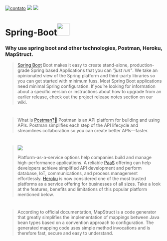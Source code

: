 
[![contato](https://img.shields.io/badge/Windows-0078D6?style=for-the-badge&logo=windows&logoColor=white)]()
[![](https://img.shields.io/badge/Ubuntu-E95420?style=for-the-badge&logo=ubuntu&logoColor=white)]()
[![](https://img.shields.io/badge/Java-ED8B00?style=for-the-badge&logo=java&logoColor=white)]()



<p><h1>Spring-Boot<img src="https://cdn.jsdelivr.net/gh/devicons/devicon/icons/spring/spring-original.svg" width"40" height="40" /></h1></p>

<p><h3>Why use spring boot and other technologies, Postman, Heroku, MapStruct. </h3></p>


><p><a href=https://spring.io/projects/spring-boot#overview>Spring Boot</a> Boot makes it easy to create stand-alone,
> production-grade Spring based Applications that you can <i>"just run"</i>.
>We take an opinionated view of the Spring platform and third-party libraries so you can get started with minimum fuss.
 >Most Spring Boot applications need minimal Spring configuration.
>If you’re looking for information about a specific version
 >or instructions about how to upgrade from an earlier release,
 >check out the project release notes section on our wiki.</p>
#
><p>What is <a href=https://www.postman.com/>Postman?📨</a>
>Postman is an API platform for building and using APIs. 
>Postman simplifies each step of the API lifecycle and streamlines collaboration so you can create better APIs—faster.</p>


#
>[![](https://img.shields.io/badge/Heroku-430098?style=for-the-badge&logo=heroku&logoColor=white)]()
><p>Platform-as-a-service options help companies build and manage high-performance applications. A reliable <a href=https://www.platon.com.br/blog/conheca-as-diferencas-entre-iaas-paas-e-saas-e-qual-modelo-ideal-para-o-seu-negocio/">PaaS</a> offering can help developers achieve simplified API development and perform database, IoT, communications, and process management effortlessly.
 ><a href="https://blog.back4app.com/pt/o-que-e-o-heroku/"_blanck>Heroku</a> is now considered one of the most trusted platforms as a service offering for businesses of all sizes. Take a look at the features, benefits and limitations of this popular platform mentioned below.</p>

>
#
><p>According to official documentation, MapStruct is a code generator that greatly simplifies the implementation of mappings between Java bean types based on a convention approach to configuration. 
>The generated mapping code uses simple method invocations and is therefore fast, secure and easy to understand.</p>
